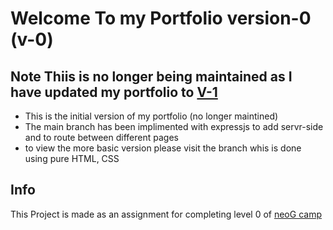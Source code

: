 # Welcome To my Portfolio version-0 (v-0)

## Note Thiis is no longer being maintained as I have updated my portfolio to [V-1](https://shaik-irfan.netlify.app/)

- This is the initial version of my portfolio (no longer maintined)
- The main branch has been implimented with expressjs to add servr-side and to route between different pages
- to view the more basic version please visit the branch whis is done using pure HTML, CSS

## Info

This Project is made as an assignment for completing level 0 of  [neoG camp](https://neog.camp/qualifier/point-system)
